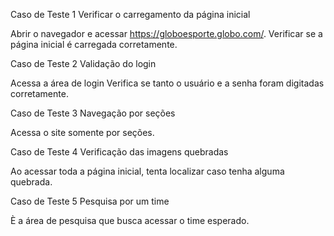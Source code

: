 Caso de Teste 1 Verificar o carregamento da página inicial

Abrir o navegador e acessar https://globoesporte.globo.com/. Verificar se a página inicial é carregada corretamente.

Caso de Teste 2 Validação do login

Acessa a área de login Verifica se tanto o usuário e a senha foram digitadas corretamente.

Caso de Teste 3 Navegação por seções

Acessa o site somente por seções.

Caso de Teste 4 Verificação das imagens quebradas

Ao acessar toda a página inicial, tenta localizar caso tenha alguma quebrada.

Caso de Teste 5 Pesquisa por um time

È a área de pesquisa que busca acessar o time esperado.
